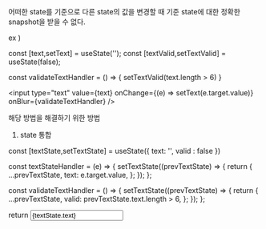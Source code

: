 어떠한 state를 기준으로 다른 state의 값을 변경할 때 기준 state에 대한 정확한 snapshot을 받을 수 없다.

ex )

const [text,setText] = useState('');
const [textValid,setTextValid] = useState(false);

const validateTextHandler = () => {
    <!-- 최신 state를 가져오기 위해서는 함수를 사용해야하는데 서로다른 상태관리 함수에서는 사용이 불가능하다 -->
    <!-- text 상태의 정확한 현재 상태 받을 수 없음 -->
    setTextValid(text.length > 6)
}

<input type="text" value={text} onChange={(e) => setText(e.target.value)} onBlur={validateTextHandler} />

해당 방법을 해결하기 위한 방법
1. state 통합

const [textState,setTextState] = useState({
    text: '',
    valid : false
})

const textStateHandler = (e) => {
  setTextState((prevTextState) => {
    return {
      ...prevTextState,
      text: e.target.value,
    };
  });
};

const validateTextHandler = () => {
  setTextState((prevTextState) => {
    return {
      ...prevTextState,
      valid: prevTextState.text.length > 6,
    };
  });
};

return <input type="text" value={textState.text} onChange={textStateHandler} onBlur={validateTextHandler} />